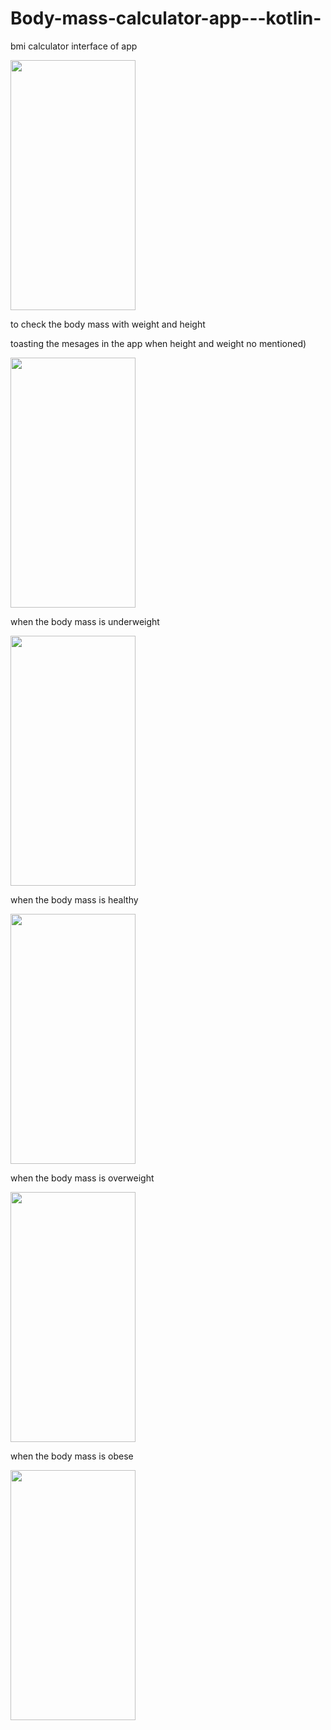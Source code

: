 # Body-mass-calculator-app---kotlin-
bmi calculator
interface of app


<img src="https://github.com/rak1819/Body-mass-calculator-app---kotlin-/assets/136351170/10f22605-15ea-433b-bb68-4a2704572a06" width="200" height="400" />





to check the body mass with weight and height


toasting the mesages in the app when height and weight no mentioned)



<img src="https://github.com/rak1819/Body-mass-calculator-app---kotlin-/assets/136351170/80e4c40a-f531-4955-980f-431bc83ae696" width="200" height="400" />



when the body mass is underweight




<img src="https://github.com/rak1819/Body-mass-calculator-app---kotlin-/assets/136351170/19b08201-aead-4bef-b8bd-5c2a9bb67fe7" width="200" height="400" />




when the body mass is healthy



<img src="https://github.com/rak1819/Body-mass-calculator-app---kotlin-/assets/136351170/6b12fba1-1125-4f4e-8c04-4aad933ad96a" width="200" height="400" />


when the body mass is overweight


<img src="https://github.com/rak1819/Body-mass-calculator-app---kotlin-/assets/136351170/89bfee87-f7a5-480b-8e49-5891f9e82146" width="200" height="400" />


when the body mass is obese



<img src="https://github.com/rak1819/Body-mass-calculator-app---kotlin-/assets/136351170/a2373eae-868a-4674-964f-37055b16794a" width="200" height="400" />

















